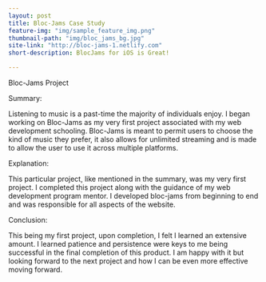 ```yaml
---
layout: post
title: Bloc-Jams Case Study 
feature-img: "img/sample_feature_img.png"
thumbnail-path: "img/bloc_jams_bg.jpg"
site-link: "http://bloc-jams-1.netlify.com"
short-description: BlocJams for iOS is Great!

---
```

Bloc-Jams Project

Summary:

Listening to music is a past-time the majority of individuals enjoy. I began working on Bloc-Jams as my very first project associated with my web development schooling.  Bloc-Jams is meant to permit users to choose the kind of music they prefer, it also allows for unlimited streaming and is made to allow the user to use it across multiple platforms.  

Explanation:

This particular project, like mentioned in the summary, was my very first project. I completed this project along with the guidance of my web development program mentor. I developed bloc-jams from beginning to end and was responsible for all aspects of the website. 

Conclusion:

This being my first project, upon completion, I felt I learned an extensive amount. I learned patience and persistence were keys to me being successful in the final completion of this product. I am happy with it but looking forward to the next project and how I can be even more effective moving forward. 

